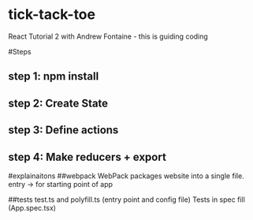 # tick-tack-toe
React Tutorial 2 with Andrew Fontaine - this is guiding coding

#Steps
## step 1: npm install
## step 2: Create State 
## step 3: Define actions 
## step 4: Make reducers + export

#explainaitons 
##webpack 
WebPack packages website into a single file. 
entry -> for starting point of app

##tests 
test.ts and polyfill.ts (entry point and config file)
Tests in spec fill (App.spec.tsx)


<!-- // define who is p1 (x) and who is p2 (o) -->
